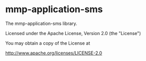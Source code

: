 mmp-application-sms	
===================	

The mmp-application-sms library.

Licensed under the Apache License, Version 2.0 (the "License")

You may obtain a copy of the License at

http://www.apache.org/licenses/LICENSE-2.0

